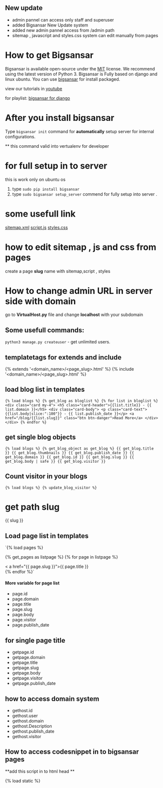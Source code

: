 ## New update
* admin pannel can access only staff and superuser
* added Bigsansar New Update system
* added new admin pannel access from /admin path
* sitemap , javascript and styles.css system can edit manually from pages

 
# How to get Bigsansar

Bigsansar is available open-source under the [MIT](https://en.wikipedia.org/wiki/MIT_License) license. We recommend using the latest version of Python 3.
Bigsansar is Fully based on django and linux ubuntu.
You can use
[bigsansar](https://bigsansar.com)
for install packaged.

view our tutorials in
[youtube](https://youtube.com/bigsansar)

for playlist:
[bigsansar for django](https://www.youtube.com/playlist?list=PLqdXqRSrD-LC6i7YQAaqB57FaCfWEZkth)


# After you install bigsansar
Type `bigsansar init` command for **automatically** setup server for internal configurations.

** this command valid into vertualenv for developer 

# for full setup in to server 

this is work only on ubuntu os 
1) type `sudo pip install bigsansar` 
2) type `sudo bigsansar setup_server` commend for fully setup into server .


# some usefull link 
[sitemap.xml](http://localhost/sitemap.xml)
[script.js](http://localhost/script.js)
[styles.css](http://localhost/styles.css)

# how to edit sitemap , js and css from pages

create a page **slug** name with sitemap,script , styles


# How to change admin URL in server side with domain 
go to **VirtualHost.py** file and change **localhost** with your subdomain 
## Some usefull commands:

`python3 manage.py createuser` - get unlimited users.

## templatetags for extends and include 

{% extends '<domain_name>/<page_slug>.html' %}
{% include '<domain_name>/<page_slug>.html' %}



## load blog list in templates

`{% load blogs %}
{% get_blog as bloglist %}
          {% for list in bloglist %}
          <div class="card my-4">
                <h5 class="card-header">{{list.title}} - {{ list.domain }}</h5>
            <div class="card-body">
                <p class="card-text"> {{list.body|slice:":100"}} - {{ list.publish_date }}</p>
                <a href="/blog/{{list.slug}}"
                   class="btn btn-danger">Read More</a>
            </div>
          </div>
          {% endfor %}`


## get single blog objects

`{% load blogs %}
{% get_blog_object as get_blog %}
{{ get_blog.title }}
{{ get_blog.thumbnails }}
{{ get_blog.publish_date }}
{{ get_blog.domain }}
{{ get_blog.id }}
{{ get_blog.slug }}
{{ get_blog.body | safe }}
{{ get_blog.visitor }}
`

## Count visitor in your blogs
`{% load blogs %}
{% update_blog_visitor %}`

# get path slug 
{{ slug }}

## Load page list in templates

`{% load pages %}

{% get_pages  as listpage %}
{% for page in listpage %}
<div>
    < a href="{{ page.slug }}">{{ page.title }}</a>
</div>
{% endfor %}`


#### More variable for **page** list
* page.id
* page.domain
* page.title
* page.slug
* page.body
* page.visitor
* page.publish_date


## for single page title
* getpage.id
* getpage.domain
* getpage.title
* getpage.slug
* getpage.body
* getpage.visitor
* getpage.publish_date


## how to access domain system

* gethost.id
* gethost.user
* gethost.domain
* gethost.Description
* gethost.publish_date
* gethost.visitor


## How to access codesnippet in to bigsansar pages

**add this script in to html head **

{% load static %}
<script type="text/javascript" src="{% static 'ckeditor/ckeditor-init.js' %}"></script>
<script type="text/javascript" src="{% static  'ckeditor/ckeditor/ckeditor.js' %}"></script>
<link rel="stylesheet" href="{% static 'ckeditor/ckeditor/plugins/codesnippet/lib/highlight/styles/default.css' %}"/>
<script src="{% static 'ckeditor/ckeditor/plugins/codesnippet/lib/highlight/highlight.pack.js' %}"></script>
<script>hljs.initHighlightingOnLoad();</script>